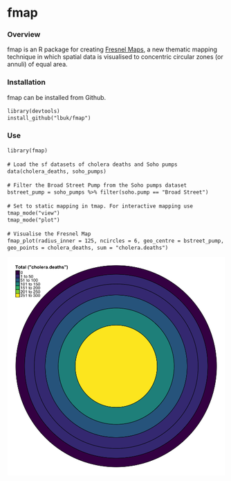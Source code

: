 # fmap

### Overview

fmap is an R package for creating [Fresnel Maps](https://www.liamthomasbolton.com/portfolio/FresnelMap/), a new thematic mapping technique in which spatial data is visualised to concentric circular zones (or annuli) of equal area.

### Installation

fmap can be installed from Github.

    library(devtools)
    install_github("lbuk/fmap")

### Use

    library(fmap)

    # Load the sf datasets of cholera deaths and Soho pumps
    data(cholera_deaths, soho_pumps)

    # Filter the Broad Street Pump from the Soho pumps dataset
    bstreet_pump = soho_pumps %>% filter(soho.pump == "Broad Street")

    # Set to static mapping in tmap. For interactive mapping use tmap_mode("view")
    tmap_mode("plot")

    # Visualise the Fresnel Map
    fmap_plot(radius_inner = 125, ncircles = 6, geo_centre = bstreet_pump, geo_points = cholera_deaths, sum = "cholera.deaths")

![](https://github.com/lbuk/fmap/blob/master/img/example_map.png)
